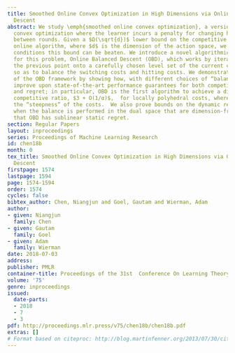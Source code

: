 ```yaml
---
title: Smoothed Online Convex Optimization in High Dimensions via Online Balanced
  Descent
abstract: We study \emph{smoothed online convex optimization}, a version of online
  convex optimization where the learner incurs a penalty for changing her actions
  between rounds. Given a $Ω(\sqrt{d})$ lower bound on the competitive ratio of any
  online algorithm, where $d$ is the dimension of the action space, we ask under what
  conditions this bound can be beaten. We introduce a novel algorithmic framework
  for this problem, Online Balanced Descent (OBD), which works by iteratively projecting
  the previous point onto a carefully chosen level set of the current cost function
  so as to balance the switching costs and hitting costs. We demonstrate the generality
  of the OBD framework by showing how, with different choices of “balance,” OBD can
  improve upon state-of-the-art performance guarantees for both competitive ratio
  and regret; in particular, OBD is the first algorithm to achieve a dimension-free
  competitive ratio, $3 + O(1/α)$,  for locally polyhedral costs, where $α$ measures
  the “steepness” of the costs.  We also prove bounds on the dynamic regret of OBD
  when the balance is performed in the dual space that are dimension-free and imply
  that OBD has sublinear static regret.
section: Regular Papers
layout: inproceedings
series: Proceedings of Machine Learning Research
id: chen18b
month: 0
tex_title: Smoothed Online Convex Optimization in High Dimensions via Online Balanced
  Descent
firstpage: 1574
lastpage: 1594
page: 1574-1594
order: 1574
cycles: false
bibtex_author: Chen, Niangjun and Goel, Gautam and Wierman, Adam
author:
- given: Niangjun
  family: Chen
- given: Gautam
  family: Goel
- given: Adam
  family: Wierman
date: 2018-07-03
address: 
publisher: PMLR
container-title: Proceedings of the 31st  Conference On Learning Theory
volume: '75'
genre: inproceedings
issued:
  date-parts:
  - 2018
  - 7
  - 3
pdf: http://proceedings.mlr.press/v75/chen18b/chen18b.pdf
extras: []
# Format based on citeproc: http://blog.martinfenner.org/2013/07/30/citeproc-yaml-for-bibliographies/
---
```

